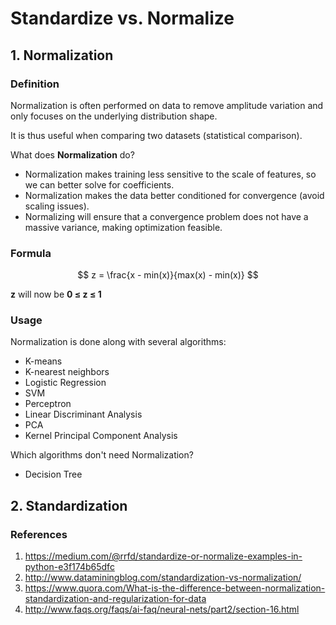 # Standardize vs. Normalize

## 1. Normalization

### Definition

Normalization is often performed on data to remove amplitude variation and only focuses on the underlying distribution shape.

It is thus useful when comparing two datasets (statistical comparison).

What does **Normalization** do? 

* Normalization makes training less sensitive to the scale of features, so we can better solve for coefficients.
* Normalization makes the data better conditioned for convergence (avoid scaling issues).
* Normalizing will ensure that a convergence problem does not have a massive variance, making optimization feasible.

### Formula

$$
z = \frac{x - min(x)}{max(x) - min(x)}
$$

__z__ will now be  __0 $\le$ z $\le$ 1__

 ### Usage

Normalization is done along with several algorithms:

* K-means
* K-nearest neighbors
* Logistic Regression
* SVM
* Perceptron
* Linear Discriminant Analysis
* PCA
* Kernel Principal Component Analysis

Which algorithms don't need Normalization?

* Decision Tree

## 2. Standardization





### References

1. https://medium.com/@rrfd/standardize-or-normalize-examples-in-python-e3f174b65dfc
2. http://www.dataminingblog.com/standardization-vs-normalization/
3. https://www.quora.com/What-is-the-difference-between-normalization-standardization-and-regularization-for-data
4. http://www.faqs.org/faqs/ai-faq/neural-nets/part2/section-16.html